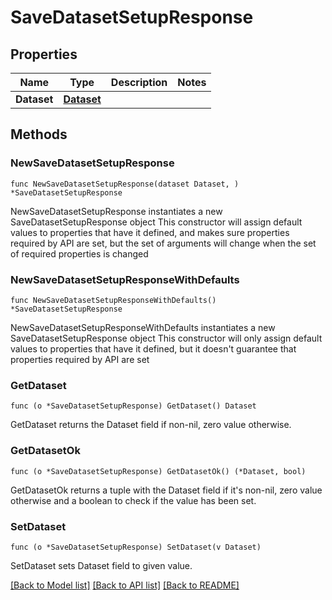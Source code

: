 # SaveDatasetSetupResponse

## Properties

Name | Type | Description | Notes
------------ | ------------- | ------------- | -------------
**Dataset** | [**Dataset**](Dataset.md) |  | 

## Methods

### NewSaveDatasetSetupResponse

`func NewSaveDatasetSetupResponse(dataset Dataset, ) *SaveDatasetSetupResponse`

NewSaveDatasetSetupResponse instantiates a new SaveDatasetSetupResponse object
This constructor will assign default values to properties that have it defined,
and makes sure properties required by API are set, but the set of arguments
will change when the set of required properties is changed

### NewSaveDatasetSetupResponseWithDefaults

`func NewSaveDatasetSetupResponseWithDefaults() *SaveDatasetSetupResponse`

NewSaveDatasetSetupResponseWithDefaults instantiates a new SaveDatasetSetupResponse object
This constructor will only assign default values to properties that have it defined,
but it doesn't guarantee that properties required by API are set

### GetDataset

`func (o *SaveDatasetSetupResponse) GetDataset() Dataset`

GetDataset returns the Dataset field if non-nil, zero value otherwise.

### GetDatasetOk

`func (o *SaveDatasetSetupResponse) GetDatasetOk() (*Dataset, bool)`

GetDatasetOk returns a tuple with the Dataset field if it's non-nil, zero value otherwise
and a boolean to check if the value has been set.

### SetDataset

`func (o *SaveDatasetSetupResponse) SetDataset(v Dataset)`

SetDataset sets Dataset field to given value.



[[Back to Model list]](../README.md#documentation-for-models) [[Back to API list]](../README.md#documentation-for-api-endpoints) [[Back to README]](../README.md)


